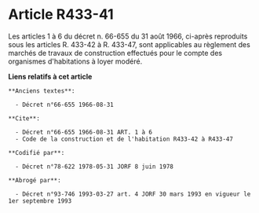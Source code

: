 # Article R433-41

Les articles 1 à 6 du décret n. 66-655 du 31 août 1966, ci-après reproduits sous les articles R. 433-42 à R. 433-47, sont
applicables au règlement des marchés de travaux de construction effectués pour le compte des organismes d'habitations à loyer
modéré.

**Liens relatifs à cet article**

	**Anciens textes**:

	  - Décret n°66-655 1966-08-31

	**Cite**:

	  - Décret n°66-655 1966-08-31 ART. 1 à 6
	  - Code de la construction et de l'habitation R433-42 à R433-47

	**Codifié par**:

	  - Décret n°78-622 1978-05-31 JORF 8 juin 1978

	**Abrogé par**:

	  - Décret n°93-746 1993-03-27 art. 4 JORF 30 mars 1993 en vigueur le 1er septembre 1993
